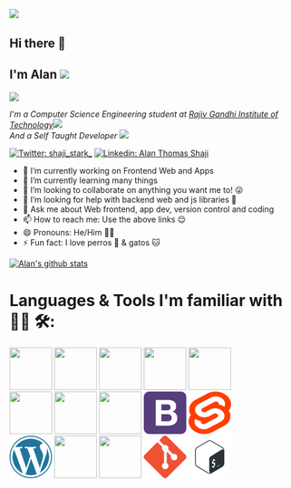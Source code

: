 ![](https://komarev.com/ghpvc/?username=shaji-stark&color=green&style=plastic)
## Hi there 👋
## I'm Alan <img src="https://media.giphy.com/media/vOX78lMCTEgZa/giphy.gif" width="50">

<img align='center' src="justagif.gif" width="500">

<p><em>I'm a Computer Science Engineering student at <a href="http://www.rit.ac.in">Rajiv Gandhi Institute of Technology</a><img src="https://media.giphy.com/media/fYSnHlufseco8Fh93Z/giphy.gif" width="30"></br>And a Self Taught Developer <img src="https://media.giphy.com/media/WUlplcMpOCEmTGBtBW/giphy.gif" width="30"> 
</em></p>

[![Twitter: shaji_stark_](https://img.shields.io/twitter/follow/shaji_stark_?style=social)](https://twitter.com/shaji_stark_)
[![Linkedin: Alan Thomas Shaji](https://img.shields.io/badge/Alan-Thomas-Shaji?style=flat-square&logo=Linkedin&logoColor=white&link=https://www.linkedin.com/in/alan-thomas-shaji)](https://www.linkedin.com/in/alan-thomas-shaji)


- 🔭 I’m currently working on Frontend Web and Apps
- 🌱 I’m currently learning many things 
- 👯 I’m looking to collaborate on anything you want me to! 😜
- 🤔 I’m looking for help with backend web and js libraries 🤔
- 💬 Ask me about Web frontend, app dev, version control and coding 
- 📫 How to reach me: Use the above links 😌
- 😄 Pronouns: He/Him 🏳️‍🌈
- ⚡ Fun fact: I love perros 🐶 & gatos 🐱


[![Alan's github stats](https://github-readme-stats.vercel.app/api?username=shaji-stark&theme=nightowl&show_icons=true)](https://github.com/anuraghazra/github-readme-stats)


# Languages & Tools I'm familiar with 👨‍💻 🛠:
<div class="row" style="display: flex;flex-wrap: wrap;padding: 50 40px;">
    <div class="column" style="flex: 100%;padding: 50 40px;">
        <img src="/images/c.webp" width="75" height="75">
        <img src="/images/cpp.png" width="75" height="75">
        <img src="/images/python.png" width="75" height="75">
        <img src="/images/dart.png" width="75" height="75">
        <img src="/images/java.png" width="75" height="75">
    </div>
    <div class="column" style="flex: 100%;padding: 50 40px;">
        <img src="/images/html.png" width="75" height="75">
        <img src="/images/css.png" width="75" height="75">
        <img src="/images/js-logo.png" width="75" height="75">
        <img src="/images/bootstrap.png" width="75" height="75">
        <img src="/images/svelte.png" width="75" height="75">
    </div>
    <div class="column" style="flex: 100%;padding: 50 40px;">
        <img src="/images/wordpress.png" width="75" height="75">
        <img src="/images/flutter.svg" width="75" height="75">
        <img src="/images/figma.svg" width="75" height="75">
        <img src="/images/git.png" width="75" height="75">
        <img src="/images/bash.png" width="75" height="75">
    </div>
</div>